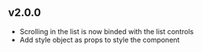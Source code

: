 ## v2.0.0
- Scrolling in the list is now binded with the list controls
- Add style object as props to style the component
